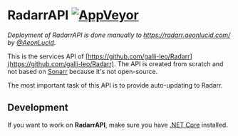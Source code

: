 RadarrAPI [![AppVeyor](https://img.shields.io/appveyor/ci/AeonLucid/radarrapi/master.svg?maxAge=60&style=flat-square)](https://ci.appveyor.com/project/AeonLucid/radarrapi)
===================

*Deployment of RadarrAPI is done manually to https://radarr.aeonlucid.com/ by [@AeonLucid](https://github.com/AeonLucid)*.

This is the services API of [https://github.com/galli-leo/Radarr](https://github.com/galli-leo/Radarr). The API is created from scratch and not based on [Sonarr](https://github.com/Sonarr) because it's not open-source.

The most important task of this API is to provide auto-updating to Radarr.

## Development

If you want to work on **RadarrAPI**, make sure you have [.NET Core](https://www.microsoft.com/net/core) installed.
